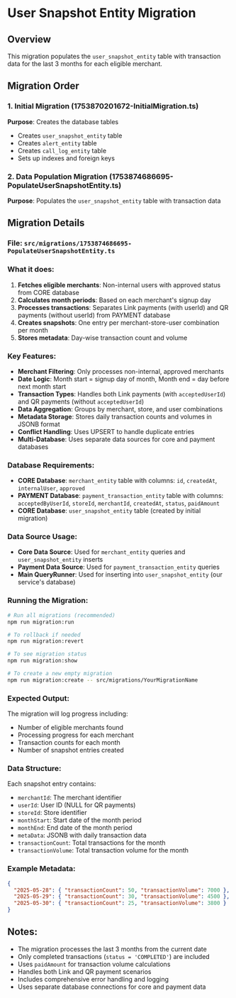 # User Snapshot Entity Migration

## Overview

This migration populates the `user_snapshot_entity` table with transaction data for the last 3 months for each eligible merchant.

## Migration Order

### 1. Initial Migration (1753870201672-InitialMigration.ts)

**Purpose**: Creates the database tables

- Creates `user_snapshot_entity` table
- Creates `alert_entity` table
- Creates `call_log_entity` table
- Sets up indexes and foreign keys

### 2. Data Population Migration (1753874686695-PopulateUserSnapshotEntity.ts)

**Purpose**: Populates the `user_snapshot_entity` table with transaction data

## Migration Details

### File: `src/migrations/1753874686695-PopulateUserSnapshotEntity.ts`

### What it does:

1. **Fetches eligible merchants**: Non-internal users with approved status from CORE database
2. **Calculates month periods**: Based on each merchant's signup day
3. **Processes transactions**: Separates Link payments (with userId) and QR payments (without userId) from PAYMENT database
4. **Creates snapshots**: One entry per merchant-store-user combination per month
5. **Stores metadata**: Day-wise transaction count and volume

### Key Features:

- **Merchant Filtering**: Only processes non-internal, approved merchants
- **Date Logic**: Month start = signup day of month, Month end = day before next month start
- **Transaction Types**: Handles both Link payments (with `acceptedUserId`) and QR payments (without `acceptedUserId`)
- **Data Aggregation**: Groups by merchant, store, and user combinations
- **Metadata Storage**: Stores daily transaction counts and volumes in JSONB format
- **Conflict Handling**: Uses UPSERT to handle duplicate entries
- **Multi-Database**: Uses separate data sources for core and payment databases

### Database Requirements:

- **CORE Database**: `merchant_entity` table with columns: `id`, `createdAt`, `internalUser`, `approved`
- **PAYMENT Database**: `payment_transaction_entity` table with columns: `acceptedByUserId`, `storeId`, `merchantId`, `createdAt`, `status`, `paidAmount`
- **CORE Database**: `user_snapshot_entity` table (created by initial migration)

### Data Source Usage:

- **Core Data Source**: Used for `merchant_entity` queries and `user_snapshot_entity` inserts
- **Payment Data Source**: Used for `payment_transaction_entity` queries
- **Main QueryRunner**: Used for inserting into `user_snapshot_entity` (our service's database)

### Running the Migration:

```bash
# Run all migrations (recommended)
npm run migration:run

# To rollback if needed
npm run migration:revert

# To see migration status
npm run migration:show

# To create a new empty migration
npm run migration:create -- src/migrations/YourMigrationName
```

### Expected Output:

The migration will log progress including:

- Number of eligible merchants found
- Processing progress for each merchant
- Transaction counts for each month
- Number of snapshot entries created

### Data Structure:

Each snapshot entry contains:

- `merchantId`: The merchant identifier
- `userId`: User ID (NULL for QR payments)
- `storeId`: Store identifier
- `monthStart`: Start date of the month period
- `monthEnd`: End date of the month period
- `metaData`: JSONB with daily transaction data
- `transactionCount`: Total transactions for the month
- `transactionVolume`: Total transaction volume for the month

### Example Metadata:

```json
{
  "2025-05-28": { "transactionCount": 50, "transactionVolume": 7000 },
  "2025-05-29": { "transactionCount": 30, "transactionVolume": 4500 },
  "2025-05-30": { "transactionCount": 25, "transactionVolume": 3800 }
}
```

## Notes:

- The migration processes the last 3 months from the current date
- Only completed transactions (`status = 'COMPLETED'`) are included
- Uses `paidAmount` for transaction volume calculations
- Handles both Link and QR payment scenarios
- Includes comprehensive error handling and logging
- Uses separate database connections for core and payment data
